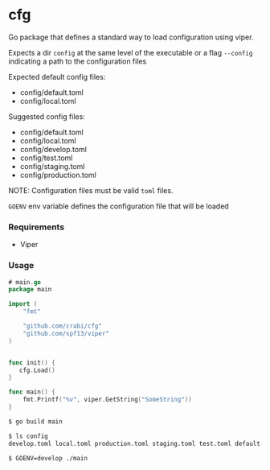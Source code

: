 # cfg
Go package that defines a standard way to load configuration using viper.

Expects a dir `config` at the same level of the executable or a flag `--config` indicating a path to the configuration files

Expected default config files:
 - config/default.toml
 - config/local.toml

Suggested config files:
 - config/default.toml
 - config/local.toml
 - config/develop.toml
 - config/test.toml
 - config/staging.toml
 - config/production.toml

NOTE: Configuration files must be valid `toml` files.

`GOENV` env variable defines the configuration file that will be loaded


### Requirements
 - Viper

### Usage

```go
# main.go
package main

import (
    "fmt"

    "github.com/crabi/cfg"
    "github.com/spf13/viper"
)


func init() {
   cfg.Load()
}

func main() {
    fmt.Printf("%v", viper.GetString("SomeString"))
}
```

```bash
$ go build main
```
```bash
$ ls config
develop.toml local.toml production.toml staging.toml test.toml default.toml
```
```bash
$ GOENV=develop ./main
```
